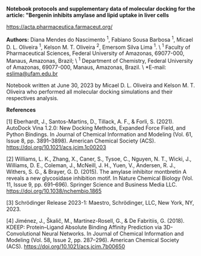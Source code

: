 **Notebook protocols and supplementary data of molecular docking for the article: "Bergenin inhibits amylase and lipid uptake in liver cells**

https://acta.pharmaceutica.farmaceut.org/

**Authors:** Diana Mendes do Nascimento <sup>1</sup>, Fabiano Sousa Barbosa <sup>1</sup>, Micael D. L. Oliveira <sup>1</sup>, Kelson M. T. Oliveira <sup>2</sup>, Emersom Silva Lima <sup>1</sup>. \\
<sup>1</sup> Faculty of Pharmaceutical Sciences, Federal University of Amazonas, 69077-000, Manaus, Amazonas, Brazil; \\
<sup>1</sup> Department of Chemistry, Federal University of Amazonas, 69077-000, Manaus, Amazonas, Brazil. \\
*E-mail: eslima@ufam.edu.br

Notebook written at June 30, 2023 by Micael D. L. Oliveira and Kelson M. T. Oliveira who performed all molecular docking simulations and their respectives analysis.

**References**

[1] Eberhardt, J., Santos-Martins, D., Tillack, A. F., & Forli, S. (2021). AutoDock Vina 1.2.0: New Docking Methods, Expanded Force Field, and Python Bindings. In Journal of Chemical Information and Modeling (Vol. 61, Issue 8, pp. 3891–3898). American Chemical Society (ACS). https://doi.org/10.1021/acs.jcim.1c00203

[2] Williams, L. K., Zhang, X., Caner, S., Tysoe, C., Nguyen, N. T., Wicki, J., Williams, D. E., Coleman, J., McNeill, J. H., Yuen, V., Andersen, R. J., Withers, S. G., & Brayer, G. D. (2015). The amylase inhibitor montbretin A reveals a new glycosidase inhibition motif. In Nature Chemical Biology (Vol. 11, Issue 9, pp. 691–696). Springer Science and Business Media LLC. https://doi.org/10.1038/nchembio.1865

[3] Schrödinger Release 2023-1: Maestro, Schrödinger, LLC, New York, NY, 2023.

[4] Jiménez, J., Škalič, M., Martínez-Rosell, G., & De Fabritiis, G. (2018). KDEEP: Protein–Ligand Absolute Binding Affinity Prediction via 3D-Convolutional Neural Networks. In Journal of Chemical Information and Modeling (Vol. 58, Issue 2, pp. 287–296). American Chemical Society (ACS). https://doi.org/10.1021/acs.jcim.7b00650
